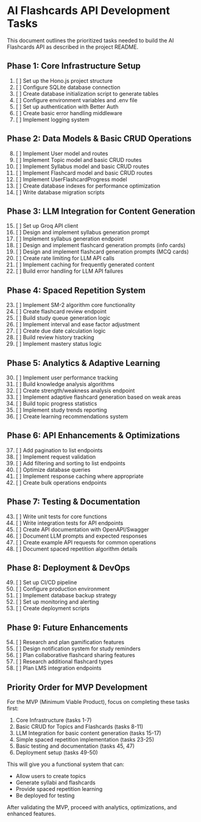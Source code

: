 # AI Flashcards API Development Tasks

This document outlines the prioritized tasks needed to build the AI Flashcards API as described in the project README.

## Phase 1: Core Infrastructure Setup

1. [ ] Set up the Hono.js project structure
2. [ ] Configure SQLite database connection
3. [ ] Create database initialization script to generate tables
4. [ ] Configure environment variables and .env file
5. [ ] Set up authentication with Better Auth
6. [ ] Create basic error handling middleware
7. [ ] Implement logging system

## Phase 2: Data Models & Basic CRUD Operations

8. [ ] Implement User model and routes
9. [ ] Implement Topic model and basic CRUD routes
10. [ ] Implement Syllabus model and basic CRUD routes
11. [ ] Implement Flashcard model and basic CRUD routes
12. [ ] Implement UserFlashcardProgress model
13. [ ] Create database indexes for performance optimization
14. [ ] Write database migration scripts

## Phase 3: LLM Integration for Content Generation

15. [ ] Set up Groq API client
16. [ ] Design and implement syllabus generation prompt
17. [ ] Implement syllabus generation endpoint
18. [ ] Design and implement flashcard generation prompts (info cards)
19. [ ] Design and implement flashcard generation prompts (MCQ cards)
20. [ ] Create rate limiting for LLM API calls
21. [ ] Implement caching for frequently generated content
22. [ ] Build error handling for LLM API failures

## Phase 4: Spaced Repetition System

23. [ ] Implement SM-2 algorithm core functionality
24. [ ] Create flashcard review endpoint
25. [ ] Build study queue generation logic
26. [ ] Implement interval and ease factor adjustment
27. [ ] Create due date calculation logic
28. [ ] Build review history tracking
29. [ ] Implement mastery status logic

## Phase 5: Analytics & Adaptive Learning

30. [ ] Implement user performance tracking
31. [ ] Build knowledge analysis algorithms
32. [ ] Create strength/weakness analysis endpoint
33. [ ] Implement adaptive flashcard generation based on weak areas
34. [ ] Build topic progress statistics
35. [ ] Implement study trends reporting
36. [ ] Create learning recommendations system

## Phase 6: API Enhancements & Optimizations

37. [ ] Add pagination to list endpoints
38. [ ] Implement request validation
39. [ ] Add filtering and sorting to list endpoints
40. [ ] Optimize database queries
41. [ ] Implement response caching where appropriate
42. [ ] Create bulk operations endpoints

## Phase 7: Testing & Documentation

43. [ ] Write unit tests for core functions
44. [ ] Write integration tests for API endpoints
45. [ ] Create API documentation with OpenAPI/Swagger
46. [ ] Document LLM prompts and expected responses
47. [ ] Create example API requests for common operations
48. [ ] Document spaced repetition algorithm details

## Phase 8: Deployment & DevOps

49. [ ] Set up CI/CD pipeline
50. [ ] Configure production environment
51. [ ] Implement database backup strategy
52. [ ] Set up monitoring and alerting
53. [ ] Create deployment scripts

## Phase 9: Future Enhancements

54. [ ] Research and plan gamification features
55. [ ] Design notification system for study reminders
56. [ ] Plan collaborative flashcard sharing features
57. [ ] Research additional flashcard types
58. [ ] Plan LMS integration endpoints

## Priority Order for MVP Development

For the MVP (Minimum Viable Product), focus on completing these tasks first:

1. Core Infrastructure (tasks 1-7)
2. Basic CRUD for Topics and Flashcards (tasks 8-11)
3. LLM Integration for basic content generation (tasks 15-17)
4. Simple spaced repetition implementation (tasks 23-25)
5. Basic testing and documentation (tasks 45, 47)
6. Deployment setup (tasks 49-50)

This will give you a functional system that can:
- Allow users to create topics
- Generate syllabi and flashcards
- Provide spaced repetition learning
- Be deployed for testing

After validating the MVP, proceed with analytics, optimizations, and enhanced features.
